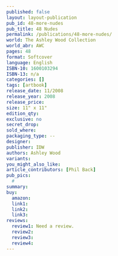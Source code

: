```yaml
---
published: false
layout: layout-publication
pub_id: 48-more-nudes
pub_title: 48 Nudes
permalink: /publications/48-more-nudes/
world: The Ashley Wood Collection
world_abr: AWC
pages: 48
format: Softcover
language: English
ISBN-10: 1600103294
ISBN-13: n/a
categories: []
tags: [artbook]
release_date: 11/2008
release_year: 2008
release_price: 
size: 11" x 11"
edition_qty:
exclusive: no
secret_drop:
sold_where: 
packaging_type: --
designer: 
publisher: IDW
authors: Ashley Wood
variants:
you_might_also_like: 
article_contributors: [Phil Back]
pub_pics: 
  #
summary: 
buy:
  amazon: 
  link1: 
  link2: 
  link3: 
reviews:
  review1: Need a review.
  review2:
  review3:
  review4:
---
```

<!-- <p></p> -->